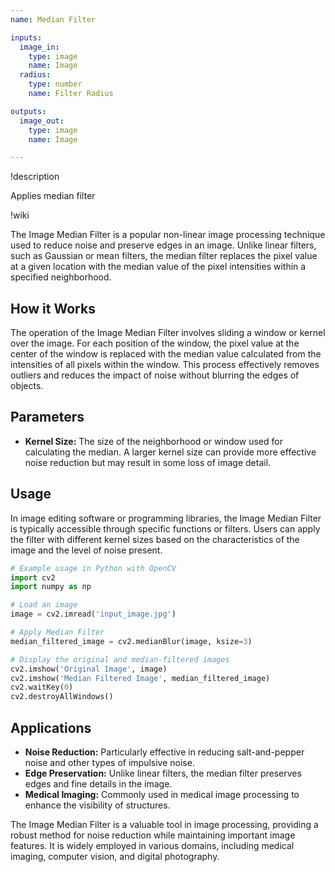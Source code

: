 ```yaml
---
name: Median Filter

inputs:
  image_in:
    type: image
    name: Image
  radius:
    type: number
    name: Filter Radius

outputs:
  image_out:
    type: image
    name: Image

---
```


!description

Applies median filter

!wiki

The Image Median Filter is a popular non-linear image processing technique used to reduce noise and preserve edges in an image. Unlike linear filters, such as Gaussian or mean filters, the median filter replaces the pixel value at a given location with the median value of the pixel intensities within a specified neighborhood.

## How it Works

The operation of the Image Median Filter involves sliding a window or kernel over the image. For each position of the window, the pixel value at the center of the window is replaced with the median value calculated from the intensities of all pixels within the window. This process effectively removes outliers and reduces the impact of noise without blurring the edges of objects.

## Parameters

- **Kernel Size:** The size of the neighborhood or window used for calculating the median. A larger kernel size can provide more effective noise reduction but may result in some loss of image detail.

## Usage

In image editing software or programming libraries, the Image Median Filter is typically accessible through specific functions or filters. Users can apply the filter with different kernel sizes based on the characteristics of the image and the level of noise present.

```python
# Example usage in Python with OpenCV
import cv2
import numpy as np

# Load an image
image = cv2.imread('input_image.jpg')

# Apply Median Filter
median_filtered_image = cv2.medianBlur(image, ksize=3)

# Display the original and median-filtered images
cv2.imshow('Original Image', image)
cv2.imshow('Median Filtered Image', median_filtered_image)
cv2.waitKey(0)
cv2.destroyAllWindows()
```

## Applications

- **Noise Reduction:** Particularly effective in reducing salt-and-pepper noise and other types of impulsive noise.
- **Edge Preservation:** Unlike linear filters, the median filter preserves edges and fine details in the image.
- **Medical Imaging:** Commonly used in medical image processing to enhance the visibility of structures.

The Image Median Filter is a valuable tool in image processing, providing a robust method for noise reduction while maintaining important image features. It is widely employed in various domains, including medical imaging, computer vision, and digital photography.
